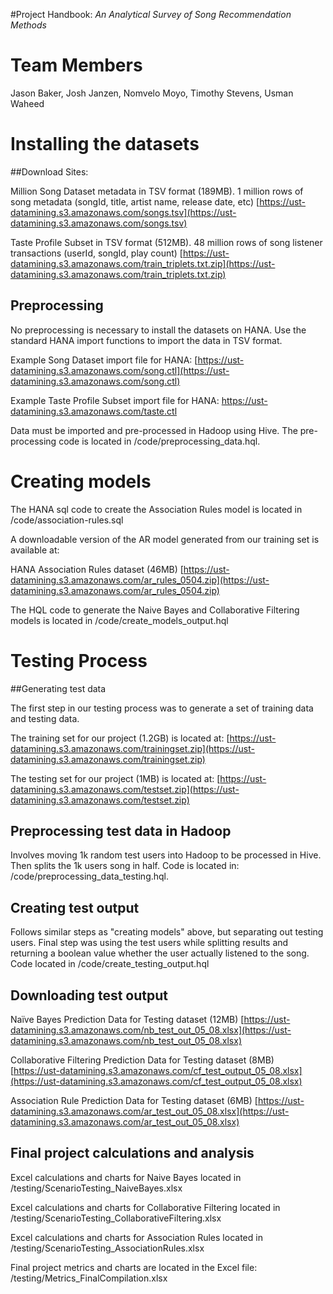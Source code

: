 #Project Handbook: 
*An Analytical Survey of Song Recommendation Methods*

# Team Members

Jason Baker, 
Josh Janzen,
Nomvelo Moyo,
Timothy Stevens,
Usman Waheed

# Installing the datasets

##Download Sites:

Million Song Dataset metadata in TSV format (189MB).
1 million rows of song metadata (songId, title, artist name, release date, etc)[https://ust-datamining.s3.amazonaws.com/songs.tsv](https://ust-datamining.s3.amazonaws.com/songs.tsv)

Taste Profile Subset in TSV format (512MB).
48 million rows of song listener transactions (userId, songId, play count)[https://ust-datamining.s3.amazonaws.com/train_triplets.txt.zip](https://ust-datamining.s3.amazonaws.com/train_triplets.txt.zip)
## Preprocessing

No preprocessing is necessary to install the datasets on HANA. Use the standard HANA import functions to import the data in TSV format.

Example Song Dataset import file for HANA: [https://ust-datamining.s3.amazonaws.com/song.ctl](https://ust-datamining.s3.amazonaws.com/song.ctl)

Example Taste Profile Subset import file for HANA: [https://ust-datamining.s3.amazonaws.com/taste.ctl
](https://ust-datamining.s3.amazonaws.com/taste.ctl)

Data must be imported and pre-processed in Hadoop using Hive. The pre-processing code is located in /code/preprocessing_data.hql.

# Creating models

The HANA sql code to create the Association Rules model is located in /code/association-rules.sql

A downloadable version of the AR model generated from our training set is available at:
HANA Association Rules dataset (46MB)[https://ust-datamining.s3.amazonaws.com/ar_rules_0504.zip](https://ust-datamining.s3.amazonaws.com/ar_rules_0504.zip)
The HQL code to generate the Naive Bayes and Collaborative Filtering models is located in /code/create_models_output.hql

# Testing Process

##Generating test data

The first step in our testing process was to generate a set of training data and testing data.

The training set for our project (1.2GB) is located at: [https://ust-datamining.s3.amazonaws.com/trainingset.zip](https://ust-datamining.s3.amazonaws.com/trainingset.zip)

The testing set for our project (1MB) is located at: [https://ust-datamining.s3.amazonaws.com/testset.zip](https://ust-datamining.s3.amazonaws.com/testset.zip)

## Preprocessing test data in Hadoop
Involves moving 1k random test users into Hadoop to be processed in Hive.  Then splits the 1k users song in half.  Code is located in: /code/preprocessing_data_testing.hql.

## Creating test output
Follows similar steps as "creating models" above, but separating out testing users.  Final step was using the test users while splitting results and returning a boolean value whether the user actually listened to the song.  Code located in /code/create_testing_output.hql

## Downloading test output

Naïve Bayes Prediction Data for Testing dataset (12MB)[https://ust-datamining.s3.amazonaws.com/nb_test_out_05_08.xlsx](https://ust-datamining.s3.amazonaws.com/nb_test_out_05_08.xlsx)Collaborative Filtering Prediction Data for Testing dataset (8MB)[https://ust-datamining.s3.amazonaws.com/cf_test_output_05_08.xlsx](https://ust-datamining.s3.amazonaws.com/cf_test_output_05_08.xlsx)Association Rule Prediction Data for Testing dataset (6MB)[https://ust-datamining.s3.amazonaws.com/ar_test_out_05_08.xlsx](https://ust-datamining.s3.amazonaws.com/ar_test_out_05_08.xlsx)

## Final project calculations and analysis

Excel calculations and charts for Naive Bayes located in /testing/ScenarioTesting_NaiveBayes.xlsx

Excel calculations and charts for Collaborative Filtering located in /testing/ScenarioTesting_CollaborativeFiltering.xlsx

Excel calculations and charts for Association Rules located in /testing/ScenarioTesting_AssociationRules.xlsx

Final project metrics and charts are located in the Excel file: /testing/Metrics_FinalCompilation.xlsx